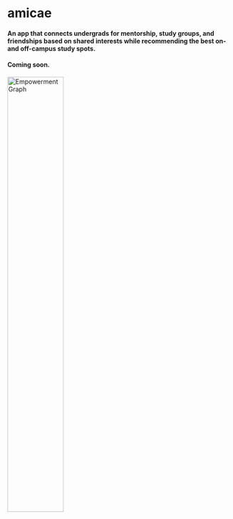 # amicae
#### An app that connects undergrads for mentorship, study groups, and friendships based on shared interests while recommending the best on- and off-campus study spots.
#### Coming soon.

<img src="./images/Empowerment_Graph.JPG" width="50%" alt="Empowerment Graph">
